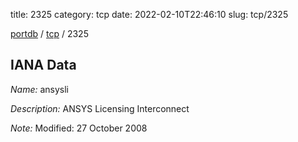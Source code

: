 title: 2325
category: tcp
date: 2022-02-10T22:46:10
slug: tcp/2325

[portdb](/) / [tcp](/category/tcp.html) / 2325


## IANA Data

_Name:_ ansysli

_Description:_ ANSYS Licensing Interconnect

_Note:_ Modified: 27 October 2008

